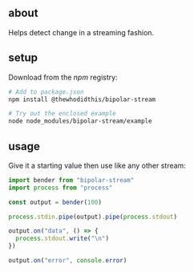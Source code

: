 ## about

Helps detect change in a streaming fashion.

## setup

Download from the _npm_ registry:

```sh
# Add to package.json
npm install @thewhodidthis/bipolar-stream

# Try out the enclosed example
node node_modules/bipolar-stream/example
```

## usage

Give it a starting value then use like any other stream:

```js
import bender from "bipolar-stream"
import process from "process"

const output = bender(100)

process.stdin.pipe(output).pipe(process.stdout)

output.on("data", () => {
  process.stdout.write("\n")
})

output.on("error", console.error)
```

